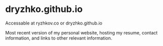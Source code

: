 # dryzhko.github.io

Accessable at ryzhkov.co or dryzhko.github.io


Most recent version of my personal website, hosting my resume, contact information, and links to other relevant information.
